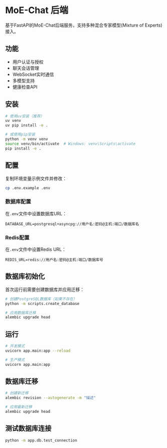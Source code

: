 # MoE-Chat 后端

基于FastAPI的MoE-Chat后端服务，支持多种混合专家模型(Mixture of Experts)接入。

## 功能

- 用户认证与授权
- 聊天会话管理
- WebSocket实时通信
- 多模型支持
- 健康检查API

## 安装

```bash
# 使用uv安装（推荐）
uv venv
uv pip install -e .

# 或使用pip安装
python -m venv venv
source venv/bin/activate  # Windows: venv\Scripts\activate
pip install -e .
```

## 配置

复制环境变量示例文件并修改：

```bash
cp .env.example .env
```

### 数据库配置

在`.env`文件中设置数据库URL：

```
DATABASE_URL=postgresql+asyncpg://用户名:密码@主机:端口/数据库名
```

### Redis配置 

在`.env`文件中设置Redis URL：

```
REDIS_URL=redis://用户名:密码@主机:端口/数据库号
```

## 数据库初始化

首次运行前需要创建数据库并应用迁移：

```bash
# 创建PostgreSQL数据库（如果不存在）
python -m scripts.create_database

# 应用数据库迁移
alembic upgrade head
```

## 运行

```bash
# 开发模式
uvicorn app.main:app --reload

# 生产模式
uvicorn app.main:app
```

## 数据库迁移

```bash
# 创建新迁移
alembic revision --autogenerate -m "描述"

# 应用最新迁移
alembic upgrade head
```

## 测试数据库连接

```bash
python -m app.db.test_connection
``` 